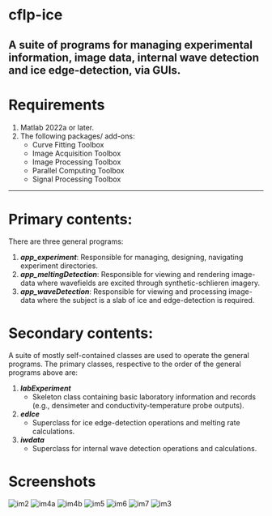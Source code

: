 # cflp-ice
A suite of programs for managing experimental information, image data, internal wave detection and ice edge-detection, via GUIs.
---
# Requirements
 1. Matlab 2022a or later.
 2. The following packages/ add-ons:
	- Curve Fitting Toolbox
	- Image Acquisition Toolbox
	- Image Processing Toolbox
	- Parallel Computing Toolbox
	- Signal Processing Toolbox
	
---
# Primary contents:
There are three general programs:
 1. _**app_experiment**_:
		Responsible for managing, designing, navigating experiment directories.
 2. _**app_meltingDetection**_:
		Responsible for viewing and rendering image-data where wavefields are excited through synthetic-schlieren imagery.
 3. _**app_waveDetection**_:
		Responsible for viewing and processing image-data where the subject is a slab of ice and edge-detection is required.

# Secondary contents:
A suite of mostly self-contained classes are used to operate the general programs. The primary classes, respective to the order of the general programs above are:
 1. _**labExperiment**_
	- Skeleton class containing basic laboratory information and records (e.g., densimeter and conductivity-temperature probe outputs).
 2. _**edIce**_
	- Superclass for ice edge-detection operations and melting rate calculations.
 3. _**iwdata**_
	- Superclass for internal wave detection operations and calculations.

# Screenshots
![im2](https://github.com/sweetjim/cflp-ice/assets/60765374/695e8baf-ec8c-4842-a883-36d56120e04c)
![im4a](https://github.com/sweetjim/cflp-ice/assets/60765374/da7d7bdb-64de-4e41-8643-acd85eba88ef)
![im4b](https://github.com/sweetjim/cflp-ice/assets/60765374/66271d55-0fa2-4613-bb07-f8bc73fbca62)
![im5](https://github.com/sweetjim/cflp-ice/assets/60765374/ff33eff3-eb8f-48e8-933c-1c4d263689ed)
![im6](https://github.com/sweetjim/cflp-ice/assets/60765374/405a1f65-80ac-4bee-a13a-695622db6b94)
![im7](https://github.com/sweetjim/cflp-ice/assets/60765374/87c76d78-e3d8-4bf0-adec-6da7e0fc2a25)
![im3](https://github.com/sweetjim/cflp-ice/assets/60765374/3c86cebd-a215-4b91-9dc1-ae2f9081754e)	